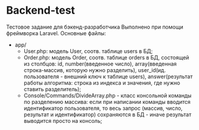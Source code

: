 # Backend-test
Тестовое задание для бэкенд-разработчика
Выполнено при помощи фреймворка Laravel.
Основные файлы:
- app/
    - User.php: модель User, соотв. таблице users в БД;
    - Order.php: модель Order, соотв. таблице orders в БД, состоящей из столбцов: id, number(введенное число), 
      array(введенная строка-массив, которую нужно разделить), user_id(ид. пользователя - внешний ключ к таблице users), 
      answer(результат работы алгоритма: строка из индекса и значения, где нужно ставить разделитель);
    - Console/Commands/DivideArray.php - класс консольной команды по разделению массива: если при написании команды 
      вводится идентификатор пользователя, то весь запрос (массив, число, результат и идентификатор) сохраняются в БД -
      иначе результат выводится просто на консоль;
